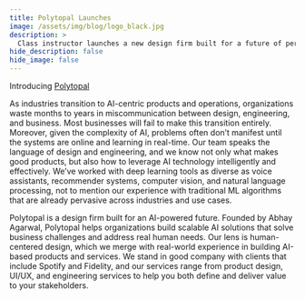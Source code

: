 ```yaml
---
title: Polytopal Launches
image: /assets/img/blog/logo_black.jpg
description: >
  Class instructor launches a new design firm built for a future of pervasive machine intelligence.
hide_description: false
hide_image: false
---
```


Introducing <a href="https://polytopal.ai">Polytopal</a>

As industries transition to AI-centric products and operations, organizations waste months to years in miscommunication between design, engineering, and business. Most businesses will fail to make this transition entirely. Moreover, given the complexity of AI, problems often don’t manifest until the systems are online and learning in real-time. Our team speaks the language of design and engineering, and we know not only what makes good products, but also how to leverage AI technology intelligently and effectively. We’ve worked with deep learning tools as diverse as voice assistants, recommender systems, computer vision, and natural language processing, not to mention our experience with traditional ML algorithms that are already pervasive across industries and use cases.

Polytopal is a design firm built for an AI-powered future. Founded by Abhay Agarwal, Polytopal helps organizations build scalable AI solutions that solve business challenges and address real human needs. Our lens is human-centered design, which we merge with real-world experience in building AI-based products and services. We stand in good company with clients that include Spotify and Fidelity, and our services range from product design, UI/UX, and engineering services to help you both define and deliver value to your stakeholders.
